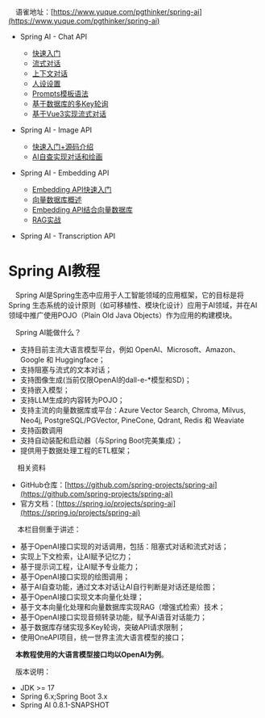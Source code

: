 
&emsp;语雀地址：[https://www.yuque.com/pgthinker/spring-ai](https://www.yuque.com/pgthinker/spring-ai)


- Spring AI - Chat API
  - [快速入门](doc/2.1%20快速入门.md)
  - [流式对话](doc/2.2.%20流式对话.md)
  - [上下文对话](doc/2.3.%20上下文对话.md)
  - [人设设置](doc/2.4.%20人设设置.md)
  - [Prompts模板语法](doc/2.5.%20Prompts模板语法.md)
  - [基于数据库的多Key轮询](doc/2.6.%20基于数据库的多Key轮询.md)
  - [基于Vue3实现流式对话]()

- Spring AI - Image API
  - [快速入门+源码介绍](doc/3.1.%20快速入门.md)
  - [AI自查实现对话和绘画](doc/3.2.%20AI自查判断聊天还是绘图.md)

- Spring AI - Embedding API

  - [Embedding API快速入门](doc/4.1.%20快速入门.md)
  - [向量数据库概述](doc/4.2.%20向量数据库概述.md)
  - [Embedding API结合向量数据库](doc/4.3.%20嵌入API结合向量数据库.md)
  - [RAG实战](doc/4.4.%20RAG实战.md)

- Spring AI - Transcription API

# Spring AI教程

&emsp;Spring AI是Spring生态中应用于人工智能领域的应用框架，它的目标是将Spring 生态系统的设计原则（如可移植性、模块化设计）应用于AI领域，并在AI领域中推广使用POJO（Plain Old Java Objects）作为应用的构建模块。

&emsp;Spring AI能做什么？
- 支持目前主流大语言模型平台，例如 OpenAI、Microsoft、Amazon、Google 和 Huggingface；
- 支持阻塞与流式的文本对话；
- 支持图像生成(当前仅限OpenAI的dall-e-*模型和SD)；
- 支持嵌入模型；
- 支持LLM生成的内容转为POJO；
- 支持主流的向量数据库或平台：Azure Vector Search, Chroma, Milvus, Neo4j, PostgreSQL/PGVector, PineCone, Qdrant, Redis 和 Weaviate
- 支持函数调用
- 支持自动装配和启动器（与Spring Boot完美集成）；
- 提供用于数据处理工程的ETL框架；

&emsp; 相关资料

- GitHub仓库：[https://github.com/spring-projects/spring-ai](https://github.com/spring-projects/spring-ai)
- 官方文档：[https://spring.io/projects/spring-ai](https://spring.io/projects/spring-ai)

&emsp; 本栏目侧重于讲述：
- 基于OpenAI接口实现的对话调用，包括：阻塞式对话和流式对话；
- 实现上下文检索，让AI赋予记忆力；
- 基于提示词工程，让AI赋予专业能力；
- 基于OpenAI接口实现的绘图调用；
- 基于AI自查功能，通过文本对话让AI自行判断是对话还是绘图；
- 基于OpenAI接口实现文本向量化处理；
- 基于文本向量化处理和向量数据库实现RAG（增强式检索）技术；
- 基于OpenAI接口实现音频转录功能，赋予AI语音对话能力；
- 基于数据库存储实现多Key轮询，突破API请求限制；
- 使用OneAPI项目，统一世界主流大语言模型的接口；

&emsp;**本教程使用的大语言模型接口均以OpenAI为例**。

&emsp;版本说明：

- JDK >= 17
- Spring 6.x;Spring Boot 3.x
- Spring AI 0.8.1-SNAPSHOT

